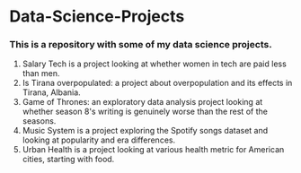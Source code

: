 # Data-Science-Projects
### This is a repository with some of my data science projects.

1. Salary Tech is a project looking at whether women in tech are paid less than men.
2. Is Tirana overpopulated: a project about overpopulation and its effects in Tirana, Albania.
3. Game of Thrones: an exploratory data analysis project looking at whether season 8's writing is genuinely worse than the rest of the seasons.
4. Music System is a project exploring the Spotify songs dataset and looking at popularity and era differences.
5. Urban Health is a project looking at various health metric for American cities, starting with food.
